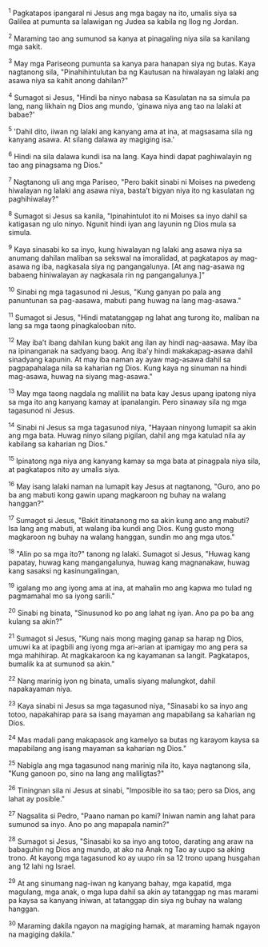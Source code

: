 <sup>1</sup>
Pagkatapos ipangaral ni Jesus ang mga bagay na ito, umalis siya sa Galilea at pumunta sa lalawigan ng Judea sa kabila ng Ilog ng Jordan. 

<sup>2</sup>
Maraming tao ang sumunod sa kanya at pinagaling niya sila sa kanilang mga sakit. 

<sup>3</sup>
May mga Pariseong pumunta sa kanya para hanapan siya ng butas. Kaya nagtanong sila, "Pinahihintulutan ba ng Kautusan na hiwalayan ng lalaki ang asawa niya sa kahit anong dahilan?" 

<sup>4</sup>
Sumagot si Jesus, "Hindi ba ninyo nabasa sa Kasulatan na sa simula pa lang, nang likhain ng Dios ang mundo, 'ginawa niya ang tao na lalaki at babae?' 

<sup>5</sup>
'Dahil dito, iiwan ng lalaki ang kanyang ama at ina, at magsasama sila ng kanyang asawa. At silang dalawa ay magiging isa.' 

<sup>6</sup>
Hindi na sila dalawa kundi isa na lang. Kaya hindi dapat paghiwalayin ng tao ang pinagsama ng Dios." 

<sup>7</sup>
Nagtanong uli ang mga Pariseo, "Pero bakit sinabi ni Moises na pwedeng hiwalayan ng lalaki ang asawa niya, bastaʼt bigyan niya ito ng kasulatan ng paghihiwalay?" 

<sup>8</sup>
Sumagot si Jesus sa kanila, "Ipinahintulot ito ni Moises sa inyo dahil sa katigasan ng ulo ninyo. Ngunit hindi iyan ang layunin ng Dios mula sa simula. 

<sup>9</sup>
Kaya sinasabi ko sa inyo, kung hiwalayan ng lalaki ang asawa niya sa anumang dahilan maliban sa sekswal na imoralidad, at pagkatapos ay mag-asawa ng iba, nagkasala siya ng pangangalunya. [At ang nag-asawa ng babaeng hiniwalayan ay nagkasala rin ng pangangalunya.]" 

<sup>10</sup>
Sinabi ng mga tagasunod ni Jesus, "Kung ganyan po pala ang panuntunan sa pag-aasawa, mabuti pang huwag na lang mag-asawa." 

<sup>11</sup>
Sumagot si Jesus, "Hindi matatanggap ng lahat ang turong ito, maliban na lang sa mga taong pinagkalooban nito. 

<sup>12</sup>
May ibaʼt ibang dahilan kung bakit ang ilan ay hindi nag-aasawa. May iba na ipinanganak na sadyang baog. Ang ibaʼy hindi makakapag-asawa dahil sinadyang kapunin. At may iba naman ay ayaw mag-asawa dahil sa pagpapahalaga nila sa kaharian ng Dios. Kung kaya ng sinuman na hindi mag-asawa, huwag na siyang mag-asawa." 

<sup>13</sup>
May mga taong nagdala ng maliliit na bata kay Jesus upang ipatong niya sa mga ito ang kanyang kamay at ipanalangin. Pero sinaway sila ng mga tagasunod ni Jesus. 

<sup>14</sup>
Sinabi ni Jesus sa mga tagasunod niya, "Hayaan ninyong lumapit sa akin ang mga bata. Huwag ninyo silang pigilan, dahil ang mga katulad nila ay kabilang sa kaharian ng Dios." 

<sup>15</sup>
Ipinatong nga niya ang kanyang kamay sa mga bata at pinagpala niya sila, at pagkatapos nito ay umalis siya.

<sup>16</sup>
May isang lalaki naman na lumapit kay Jesus at nagtanong, "Guro, ano po ba ang mabuti kong gawin upang magkaroon ng buhay na walang hanggan?" 

<sup>17</sup>
Sumagot si Jesus, "Bakit itinatanong mo sa akin kung ano ang mabuti? Isa lang ang mabuti, at walang iba kundi ang Dios. Kung gusto mong magkaroon ng buhay na walang hanggan, sundin mo ang mga utos." 

<sup>18</sup>
"Alin po sa mga ito?" tanong ng lalaki. Sumagot si Jesus, "Huwag kang papatay, huwag kang mangangalunya, huwag kang magnanakaw, huwag kang sasaksi ng kasinungalingan, 

<sup>19</sup>
igalang mo ang iyong ama at ina, at mahalin mo ang kapwa mo tulad ng pagmamahal mo sa iyong sarili." 

<sup>20</sup>
Sinabi ng binata, "Sinusunod ko po ang lahat ng iyan. Ano pa po ba ang kulang sa akin?" 

<sup>21</sup>
Sumagot si Jesus, "Kung nais mong maging ganap sa harap ng Dios, umuwi ka at ipagbili ang iyong mga ari-arian at ipamigay mo ang pera sa mga mahihirap. At magkakaroon ka ng kayamanan sa langit. Pagkatapos, bumalik ka at sumunod sa akin." 

<sup>22</sup>
Nang marinig iyon ng binata, umalis siyang malungkot, dahil napakayaman niya. 

<sup>23</sup>
Kaya sinabi ni Jesus sa mga tagasunod niya, "Sinasabi ko sa inyo ang totoo, napakahirap para sa isang mayaman ang mapabilang sa kaharian ng Dios. 

<sup>24</sup>
Mas madali pang makapasok ang kamelyo sa butas ng karayom kaysa sa mapabilang ang isang mayaman sa kaharian ng Dios." 

<sup>25</sup>
Nabigla ang mga tagasunod nang marinig nila ito, kaya nagtanong sila, "Kung ganoon po, sino na lang ang maliligtas?" 

<sup>26</sup>
Tiningnan sila ni Jesus at sinabi, "Imposible ito sa tao; pero sa Dios, ang lahat ay posible." 

<sup>27</sup>
Nagsalita si Pedro, "Paano naman po kami? Iniwan namin ang lahat para sumunod sa inyo. Ano po ang mapapala namin?" 

<sup>28</sup>
Sumagot si Jesus, "Sinasabi ko sa inyo ang totoo, darating ang araw na babaguhin ng Dios ang mundo, at ako na Anak ng Tao ay uupo sa aking trono. At kayong mga tagasunod ko ay uupo rin sa 12 trono upang husgahan ang 12 lahi ng Israel. 

<sup>29</sup>
At ang sinumang nag-iwan ng kanyang bahay, mga kapatid, mga magulang, mga anak, o mga lupa dahil sa akin ay tatanggap ng mas marami pa kaysa sa kanyang iniwan, at tatanggap din siya ng buhay na walang hanggan. 

<sup>30</sup>
Maraming dakila ngayon na magiging hamak, at maraming hamak ngayon na magiging dakila."